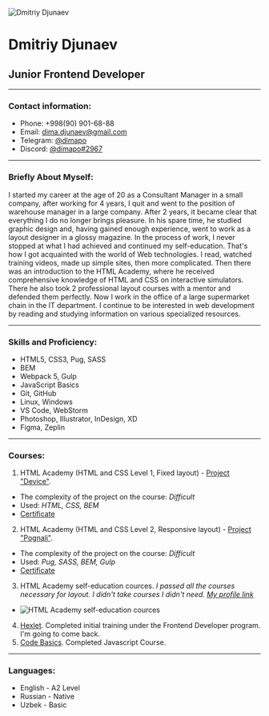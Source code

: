 
![Dmitriy Djunaev](https://s90vla.storage.yandex.net/rdisk/47fe5d2bb6b9454f6fbb773704a32845545c03eae0e6fcd66004a2887d7cf98f/628f9869/HDBV4UnNRqi12hm1V6JtQ7cDMRvarfgwc2nQVAgJUMUtKziG-rlyLdfqLs_beL2V796SfIGJCzAVU4wJ18n77g==?uid=111967748&filename=dimapo200.jpg&disposition=inline&hash=&limit=0&content_type=image%2Fjpeg&owner_uid=111967748&fsize=20058&hid=808b7eda26cd3b7d8478b60a8da027c2&media_type=image&tknv=v2&etag=1cf271ba15f7bf9f71ba1fac6477fbc9&rtoken=aFCqqiKogDih&force_default=yes&ycrid=na-52cc4828e55f29543511d85b03db5100-downloader18e&ts=5dfeb97582c40&s=e6dca8c4b7ee81d3c51dbec0cb1713a13b2e5caf49f84f03e7991aaf698416f0&pb=U2FsdGVkX180KfjWRsknhIRCYE19BY-plXapFixNfi06Sh2ONgIrTN8GX2-bTOJyXe0baXU-pZpLFpo_ol6TVLqGuepE5_xAYKIj5WOhBmg)

# Dmitriy Djunaev
## Junior Frontend Developer

---

### Contact information: 
* Phone: +998(90) 901-68-88
* Email: [dima.djunaev@gmail.com](mailto:dima.djunaev@gmail.com)
* Telegram: [@dimapo](https://t.me/dimapo)
* Discord: [@dimapo#2967](https://discordapp.com/users/dimapo#2967)

---

### Briefly About Myself:
I started my career at the age of 20 as a Consultant Manager in a small company, after working for 4 years, I quit and went to the position of warehouse manager in a large company. After 2 years, it became clear that everything I do no longer brings pleasure. In his spare time, he studied graphic design and, having gained enough experience, went to work as a layout designer in a glossy magazine. In the process of work, I never stopped at what I had achieved and continued my self-education. That's how I got acquainted with the world of Web technologies. I read, watched training videos, made up simple sites, then more complicated. Then there was an introduction to the HTML Academy, where he received comprehensive knowledge of HTML and CSS on interactive simulators. There he also took 2 professional layout courses with a mentor and defended them perfectly. Now I work in the office of a large supermarket chain in the IT department. I continue to be interested in web development by reading and studying information on various specialized resources.

---

### Skills and Proficiency:

* HTML5, CSS3, Pug, SASS
* BEM
* Webpack 5, Gulp
* JavaScript Basics
* Git, GitHub
* Linux, Windows
* VS Code, WebStorm
* Photoshop, Illustrator, InDesign, XD
* Figma, Zeplin 

---

### Courses:

1. HTML Academy (HTML and CSS Level 1, Fixed layout) - [Project "Device"](https://github.com/dima-po/123041-device-26). 
* The complexity of the project on the course: _Difficult_ 
* Used: _HTML, CSS, BEM_
* [Certificate](https://assets.htmlacademy.ru/certificates/intensive/111/123041.pdf?1572914788&_ga=2.50965737.1743717488.1653552166-285576009.1652684873)

2. HTML Academy (HTML and CSS Level 2, Responsive layout) - [Project "Pognali"](https://github.com/dima-po/123041-pognali-19). 
* The complexity of the project on the course: _Difficult_ 
* Used: _Pug, SASS, BEM, Gulp_
* [Certificate](https://assets.htmlacademy.ru/certificates/intensive/157/123041.pdf?1590430111&_ga=2.51028969.1743717488.1653552166-285576009.1652684873)

3. HTML Academy self-education cources. *I passed all the courses necessary for layout. I didn't take courses I didn't need. [My profile link](https://htmlacademy.ru/profile/dima-d)*

* ![HTML Academy self-education cources](https://s70vla.storage.yandex.net/rdisk/8dc5197ec84881d3d10187f1588ade32fcbe6b4218a8da6b04fcf290007a8f48/628f6ea2/HDBV4UnNRqi12hm1V6JtQ64bPRcm2RXsu7AyPZiQz_QRcddIaHm_pMPz8entGq1fnm6kFyqkg8iTNk_aJuUecQ==?uid=111967748&filename=html-academy-img.png&disposition=inline&hash=&limit=0&content_type=image%2Fpng&owner_uid=111967748&fsize=76700&hid=eb7d7bef8b258c4efb2f6549835a107a&media_type=image&tknv=v2&etag=6660eefb54891866b07ec0d64cc21d18&rtoken=4fStnAwvyb1G&force_default=yes&ycrid=na-7e380d263aac41ffe8cdb53688fbfc15-downloader19f&ts=5dfe919df6c80&s=451a50d99defc1e061599cc5f0aad8e0f9f0d54932de93e1042e02ead2d8198a&pb=U2FsdGVkX1-QbhvYGZFXxn2cViT7RF1dtQA5ilx6-BSr2q2V_c0vbxAhH1YKyhEaVqAW_lnVLDZjNT0BRXh1IzoKx8N5uWFqxG3ocReokCY)

4. [Hexlet](https://ru.hexlet.io/u/dimapo). Сompleted initial training under the Frontend Developer program. I'm going to come back. 
5. [Code Basics](https://ru.code-basics.com/languages/javascript). Сompleted Javascript Course.

---

### Languages:

* English - A2 Level
* Russian - Native
* Uzbek - Basic